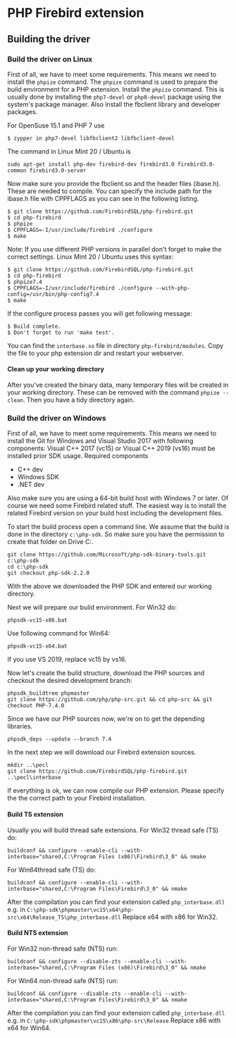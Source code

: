 # PHP Firebird extension

## Building the driver

### Build the driver on Linux
First of all, we have to meet some requirements. This means we need to install the `phpize` command. The `phpize` command is used to prepare the build environment for a PHP extension.
Install the `phpize` command. This is usually done by installing the `php7-devel` or `php8-devel` package using the system's package manager. Also install the fbclient library and developer packages.

For OpenSuse 15.1 and PHP 7 use
```
$ zypper in php7-devel libfbclient2 libfbclient-devel
```

The command in Linux Mint 20 / Ubuntu is
```
sudo apt-get install php-dev firebird-dev firebird3.0 firebird3.0-common firebird3.0-server
```

Now make sure you provide the fbclient.so and the header files (ibase.h). These are needed to compile. You can specify the include path for the ibase.h file with CPPFLAGS as you can see in the following listing.
```
$ git clone https://github.com/FirebirdSQL/php-firebird.git
$ cd php-firebird
$ phpize
$ CPPFLAGS=-I/usr/include/firebird ./configure
$ make
```

Note: If you use different PHP versions in parallel don't forget to make the correct settings. Linux Mint 20 / Ubuntu uses this syntax:
```
$ git clone https://github.com/FirebirdSQL/php-firebird.git
$ cd php-firebird
$ phpize7.4
$ CPPFLAGS=-I/usr/include/firebird ./configure --with-php-config=/usr/bin/php-config7.4
$ make
```

If the configure process passes you will get following message:
```
$ Build complete.
$ Don't forget to run 'make test'.
```
You can find the `interbase.so` file in directory `php-firebird/modules`. Copy the file to your php extension dir and restart your webserver.

#### Clean up your working directory
After you've created the binary data, many temporary files will be created in your working directory. These can be removed with the command `phpize --clean`. Then you have a tidy directory again.

### Build the driver on Windows
First of all, we have to meet some requirements. This means we need to install the Git for Windows and Visual Studio 2017 with following components:
Visual C++ 2017 (vc15) or Visual C++ 2019 (vs16) must be installed prior SDK usage. Required components
- C++ dev
- Windows SDK
- .NET dev

Also make sure you are using a 64-bit build host with Windows 7 or later.
Of course we need some Firebird related stuff. The easiest way is to install the related Firebird version on your build host including the development files.

To start the build process open a command line. We assume that the build is done in the directory `c:\php-sdk`. So make sure you have the permission to create that folder on Drive C:.
```
git clone https://github.com/Microsoft/php-sdk-binary-tools.git c:\php-sdk
cd c:\php-sdk
git checkout php-sdk-2.2.0
```
With the above we downloaded the PHP SDK and entered our working directory. 

Next we will prepare our build environment.
For Win32 do:
```
phpsdk-vc15-x86.bat
```
Use following command for Win64:
```
phpsdk-vc15-x64.bat
```
If you use VS 2019, replace vc15 by vs16.

Now let's create the build structure, download the PHP sources and checkout the desired development branch:
```
phpsdk_buildtree phpmaster
git clone https://github.com/php/php-src.git && cd php-src && git checkout PHP-7.4.0
```

Since we have our PHP sources now, we're on to get the depending libraries.
```
phpsdk_deps --update --branch 7.4
```

In the next step we will download our Firebird extension sources.
```
mkdir ..\pecl
git clone https://github.com/FirebirdSQL/php-firebird.git ..\pecl\interbase
```

If everything is ok, we can now compile our PHP extension. Please specify the the correct path to your Firebird installation.

#### Build TS extension
Usually you will build thread safe extensions.
For Win32 thread safe (TS) do:
```
buildconf && configure --enable-cli --with-interbase="shared,C:\Program Files (x86)\Firebird\3_0" && nmake
```
For Win64thread safe (TS) do:
```
buildconf && configure --enable-cli --with-interbase="shared,C:\Program Files\Firebird\3_0" && nmake
```
After the compilation you can find your extension called `php_interbase.dll` e.g. in `C:\php-sdk\phpmaster\vc15\x64\php-src\x64\Release_TS\php_interbase.dll`
Replace x64 with x86 for Win32.

#### Build NTS extension
For Win32 non-thread safe (NTS) run:
```
buildconf && configure --disable-zts --enable-cli --with-interbase="shared,C:\Program Files (x86)\Firebird\3_0" && nmake
```
For Win64 non-thread safe (NTS) run:
```
buildconf && configure --disable-zts --enable-cli --with-interbase="shared,C:\Program Files\Firebird\3_0" && nmake
```
After the compilation you can find your extension called `php_interbase.dll` e.g. in `C:\php-sdk\phpmaster\vc15\x86\php-src\Release`
Replace x86 with x64 for Win64.





